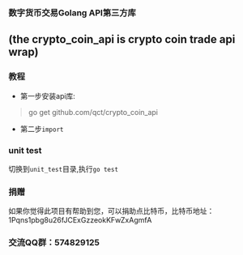 ### 数字货币交易Golang API第三方库   
(the crypto_coin_api is crypto coin trade api wrap)   
-----------------

### 教程
* 第一步安装api库:  
> go get github.com/qct/crypto_coin_api 
* 第二步`import`

### unit test
切换到`unit_test`目录,执行`go test`

### 捐赠
如果你觉得此项目有帮助到您，可以捐助点比特币，比特币地址：1Pqns1pbg8u26fJCExGzzeokKFwZxAgmfA

### 交流QQ群：574829125
